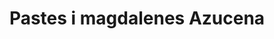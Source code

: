 ---
title: "Pastes i magdalenes Azucena"
url: /sant-andreu-de-la-barca/pastes-i-magdalenes-azucena/
shop: pastelería
---
